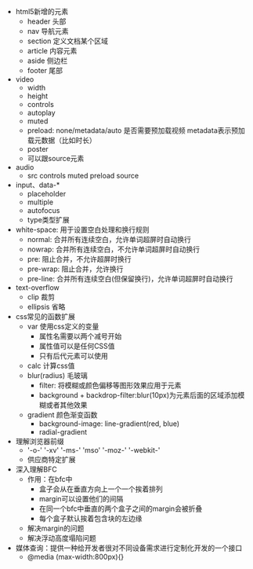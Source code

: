 - html5新增的元素
  - header 头部
  - nav 导航元素
  - section 定义文档某个区域
  - article 内容元素
  - aside 侧边栏
  - footer 尾部
- video
  - width
  - height
  - controls
  - autoplay
  - muted
  - preload: none/metadata/auto 是否需要预加载视频 metadata表示预加载元数据（比如时长）
  - poster
  - 可以跟source元素
- audio
  - src controls muted preload source
- input、data-*
  - placeholder 
  - multiple
  -  autofocus
  - type类型扩展
- white-space: 用于设置空白处理和换行规则
  - normal: 合并所有连续空白，允许单词超屏时自动换行
  - nowrap: 合并所有连续空白，不允许单词超屏时自动换行
  - pre: 阻止合并，不允许超屏时换行
  - pre-wrap: 阻止合并，允许换行
  - pre-line: 合并所有连续空白(但保留换行)，允许单词超屏时自动换行
- text-overflow
  - clip 裁剪
  - ellipsis 省略
- css常见的函数扩展
  - var 使用css定义的变量
    - 属性名需要以两个减号开始
    - 属性值可以是任何CSS值
    - 只有后代元素可以使用
  - calc 计算css值
  - blur(radius) 毛玻璃
    - filter: 将模糊或颜色偏移等图形效果应用于元素
    - background + backdrop-filter:blur(10px)为元素后面的区域添加模糊或者其他效果  
  - gradient 颜色渐变函数
    - background-image: line-gradient(red, blue)
    - radial-gradient
- 理解浏览器前缀
  - '-o-' '-xv' '-ms-' 'mso' '-moz-' '-webkit-'
  - 供应商特定扩展
- 深入理解BFC
  - 作用：在bfc中
    - 盒子会从在垂直方向上一个一个挨着排列
    - margin可以设置他们的间隔
    - 在同一个bfc中垂直的两个盒子之间的margin会被折叠
    - 每个盒子默认挨着包含块的左边缘
  - 解决margin的问题
  - 解决浮动高度塌陷问题
- 媒体查询：提供一种给开发者很对不同设备需求进行定制化开发的一个接口
  - @media (max-width:800px){}
  